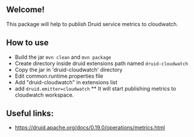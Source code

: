 ## Welcome!

This package will help to publish Druid service metrics to cloudwatch.

## How to use
- Build the jar `mvn clean` and `mvn package`
- Create directory inside druid extensions path named `druid-cloudwatch`
- Copy the jar in 'druid-cloudwatch' directory
- Edit common.runtime.properties file
- Add "druid-cloudwatch" in extensions list
- add `druid.emitter=cloudwatch`
** It will start publishing metrics to cloudwatch workspace. 


## Useful links:
* https://druid.apache.org/docs/0.19.0/operations/metrics.html
